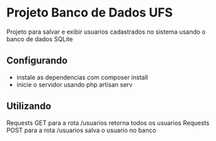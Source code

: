 # Projeto Banco de Dados UFS

Projeto para salvar e exibir usuarios cadastrados no sistema usando o banco de dados SQLite

## Configurando

* instale as dependencias com composer install
* inicie o servidor usando php artisan serv

## Utilizando

Requests GET para a rota /usuarios retorna todos os usuarios
Requests POST para a rota /usuarios salva o usuario no banco

